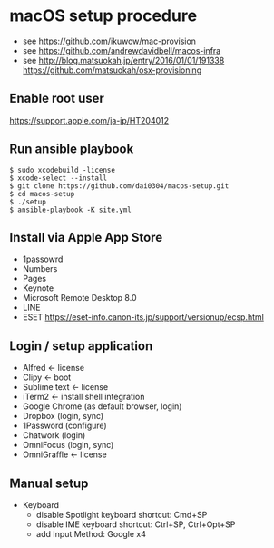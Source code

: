# macOS setup procedure

* see https://github.com/ikuwow/mac-provision
* see https://github.com/andrewdavidbell/macos-infra
* see http://blog.matsuokah.jp/entry/2016/01/01/191338 https://github.com/matsuokah/osx-provisioning

## Enable root user

https://support.apple.com/ja-jp/HT204012

## Run ansible playbook

```
$ sudo xcodebuild -license
$ xcode-select --install
$ git clone https://github.com/dai0304/macos-setup.git
$ cd macos-setup
$ ./setup
$ ansible-playbook -K site.yml
```

## Install via Apple App Store

* 1passowrd
* Numbers
* Pages
* Keynote
* Microsoft Remote Desktop 8.0
* LINE
* ESET https://eset-info.canon-its.jp/support/versionup/ecsp.html

## Login / setup application

* Alfred <- license
* Clipy <- boot
* Sublime text <- license
* iTerm2 <- install shell integration
* Google Chrome (as default browser, login)
* Dropbox (login, sync)
* 1Password (configure)
* Chatwork (login)
* OmniFocus (login, sync)
* OmniGraffle <- license

## Manual setup

* Keyboard
    * disable Spotlight keyboard shortcut: Cmd+SP
    * disable IME keyboard shortcut: Ctrl+SP, Ctrl+Opt+SP
    * add Input Method: Google x4
